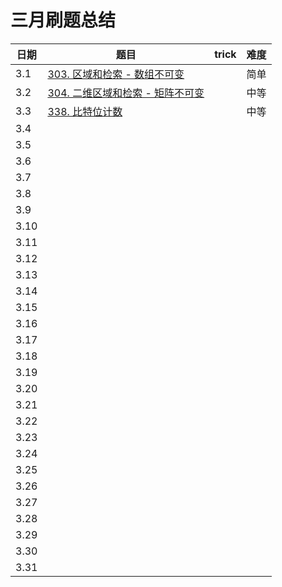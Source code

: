 # 三月刷题总结

| 日期 | 题目                                                         | trick | 难度 |
| ---- | ------------------------------------------------------------ | ----- | ---- |
| 3.1  | [303. 区域和检索 - 数组不可变](https://leetcode-cn.com/problems/range-sum-query-immutable/) |       | 简单 |
| 3.2  | [304. 二维区域和检索 - 矩阵不可变](https://leetcode-cn.com/problems/range-sum-query-2d-immutable/) |       | 中等 |
| 3.3  | [338. 比特位计数](https://leetcode-cn.com/problems/counting-bits/) |       | 中等 |
| 3.4  |                                                              |       |      |
| 3.5  |                                                              |       |      |
| 3.6  |                                                              |       |      |
| 3.7  |                                                              |       |      |
| 3.8  |                                                              |       |      |
| 3.9  |                                                              |       |      |
| 3.10 |                                                              |       |      |
| 3.11 |                                                              |       |      |
| 3.12 |                                                              |       |      |
| 3.13 |                                                              |       |      |
| 3.14 |                                                              |       |      |
| 3.15 |                                                              |       |      |
| 3.16 |                                                              |       |      |
| 3.17 |                                                              |       |      |
| 3.18 |                                                              |       |      |
| 3.19 |                                                              |       |      |
| 3.20 |                                                              |       |      |
| 3.21 |                                                              |       |      |
| 3.22 |                                                              |       |      |
| 3.23 |                                                              |       |      |
| 3.24 |                                                              |       |      |
| 3.25 |                                                              |       |      |
| 3.26 |                                                              |       |      |
| 3.27 |                                                              |       |      |
| 3.28 |                                                              |       |      |
| 3.29 |                                                              |       |      |
| 3.30 |                                                              |       |      |
| 3.31 |                                                              |       |      |

